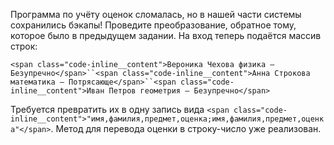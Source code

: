 Программа по учёту оценок сломалась, но в нашей части системы сохранились бэкапы! Проведите преобразование, обратное тому, которое было в предыдущем задании. На вход теперь подаётся массив строк:

`<span class="code-inline__content">Вероника Чехова физика — Безупречно</span>``<span class="code-inline__content">Анна Строкова математика — Потрясающе</span>``<span class="code-inline__content">Иван Петров геометрия — Безупречно</span>`

Требуется превратить их в одну запись вида `<span class="code-inline__content">"имя,фамилия,предмет,оценка;имя,фамилия,предмет,оценка"</span>`. Метод для перевода оценки в строку-число уже реализован.
